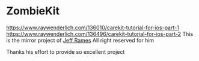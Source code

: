 # ZombieKit
https://www.raywenderlich.com/136010/carekit-tutorial-for-ios-part-1
https://www.raywenderlich.com/136496/carekit-tutorial-for-ios-part-2
This is the mirror project of [Jeff Rames](https://twitter.com/jefframes)
All right reserved for him

Thanks his effort to provide so excellent project
